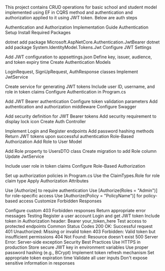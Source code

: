 This project contains CRUD operations for basic school and student model implemented using EF in CQRS method and authentication and authorization applied to it using JWT token. Below are auth steps

Authentication and Authorization Implementation Guide
Authentication Setup
Install Required Packages

dotnet add package Microsoft.AspNetCore.Authentication.JwtBearer
dotnet add package System.IdentityModel.Tokens.Jwt
Configure JWT Settings

Add JWT configuration to appsettings.json
Define key, issuer, audience, and token expiry time
Create Authentication Models

LoginRequest, SignUpRequest, AuthResponse classes
Implement JwtService

Create service for generating JWT tokens
Include user ID, username, and role in token claims
Configure Authentication in Program.cs

Add JWT Bearer authentication
Configure token validation parameters
Add authentication and authorization middleware
Configure Swagger

Add security definition for JWT Bearer tokens
Add security requirement to display lock icon
Create Auth Controller

Implement Login and Register endpoints
Add password hashing methods
Return JWT tokens upon successful authentication
Role-Based Authorization
Add Role to User Model

Add Role property to UsersDTO class
Create migration to add Role column
Update JwtService

Include user role in token claims
Configure Role-Based Authorization

Set up authorization policies in Program.cs
Use the ClaimTypes.Role for role claim type
Apply Authorization Attributes

Use [Authorize] to require authentication
Use [Authorize(Roles = "Admin")] for role-specific access
Use [Authorize(Policy = "PolicyName")] for policy-based access
Customize Forbidden Responses

Configure custom 403 Forbidden responses
Return appropriate error messages
Testing
Register a user account
Login and get JWT token
Include token in Authorization header: Bearer your_token_here
Test access to protected endpoints
Common Status Codes
200 OK: Successful request
401 Unauthorized: Missing or invalid token
403 Forbidden: Valid token but insufficient permissions
404 Not Found: Resource doesn't exist
500 Server Error: Server-side exception
Security Best Practices
Use HTTPS in production
Store secure JWT key in environment variables
Use proper password hashing (e.g., BCrypt)
Implement token refresh mechanism
Set appropriate token expiration time
Validate all user inputs
Don't expose sensitive information in responses
